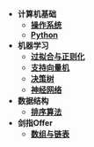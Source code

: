 * **计算机基础**
  * [**操作系统**](content/操作系统.md)
  * [**Python**](content/Python.md)
* **机器学习**
  * [**过拟合与正则化**](content/过拟合与正则化.md)
  * [**支持向量机**](content/支持向量机.md)
  * [**决策树**](content/决策树.md)
  * [**神经网络**](content/神经网络.md)
* **数据结构**
  * [**排序算法**](content/排序算法.md)
* **剑指Offer**
  * [**数组与链表**](content/剑指Offer/数组与链表.md)